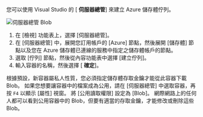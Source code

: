 您可以使用 Visual Studio 的 [ **伺服器總管**] 來建立 Azure 儲存體佇列。

![伺服器總管 Blob][Image1]

1. 在 [檢視] 功能表上，選擇 [伺服器總管]。
2. 在 [伺服器總管] 中，展開您訂用帳戶的 [Azure] 節點，然後展開 [儲存體] 節點以及您在 Azure 儲存體已連線的服務中指定之儲存體帳戶的節點。
3. 選取 [佇列] 節點，然後從內容功能表中選擇 [建立佇列]。
4. 輸入容器的名稱，然後選擇 [ **確定**]。   

根據預設，新容器屬私人性質，您必須指定儲存體存取金鑰才能從此容器下載 Blob。 如果您想要讓容器中的檔案成為公用，請在 [伺服器總管] 中選取容器，再按 `F4` 以顯示 [屬性] 視窗。 將 [公用讀取權限] 設定為 [Blob]。 網際網路上的任何人都可以看到公用容器中的 Blob，但要有適當的存取金鑰，才能修改或刪除這些 Blob。

[Image1]: ./media/vs-create-blob-container-in-server-explorer/vs-storage-create-blob-containers-in-Server-Explorer.png

<!--HONumber=Jan17_HO3-->


